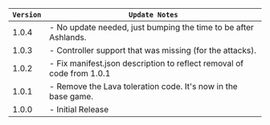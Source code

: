 | `Version` | `Update Notes`                                                        |
|-----------|-----------------------------------------------------------------------|
| 1.0.4     | - No update needed, just bumping the time to be after Ashlands.       |
| 1.0.3     | - Controller support that was missing (for the attacks).              |
| 1.0.2     | - Fix manifest.json description to reflect removal of code from 1.0.1 |
| 1.0.1     | - Remove the Lava toleration code. It's now in the base game.         |
| 1.0.0     | - Initial Release                                                     |
